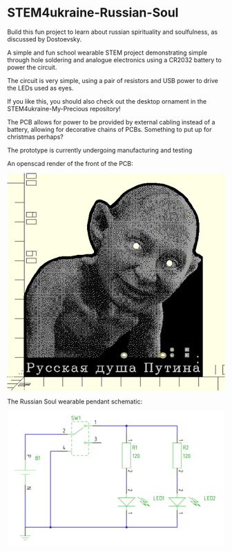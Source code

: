 # STEM4ukraine-Russian-Soul

Build this fun project to learn about russian spirituality and soulfulness, as discussed by Dostoevsky.

A simple and fun school wearable STEM project demonstrating simple through hole soldering and analogue electronics using a CR2032 battery to power the circuit.

The circuit is very simple, using a pair of resistors and USB power to drive the LEDs used as eyes.

If you like this, you should also check out the desktop ornament in the STEM4ukraine-My-Precious repository!

The PCB allows for power to be provided by external cabling instead of a battery, allowing for decorative chains of PCBs. Something to put up for christmas perhaps?

The prototype is currently undergoing manufacturing and testing

An openscad render of the front of the PCB:

![prototype front](images/STEM4ukraine-Russian-Soul-Pendant-v1-openscad.png)

The Russian Soul wearable pendant schematic:

![prototype front](hardware/STEM4ukraine-Russian-Soul-Pendant-v1.svg)
